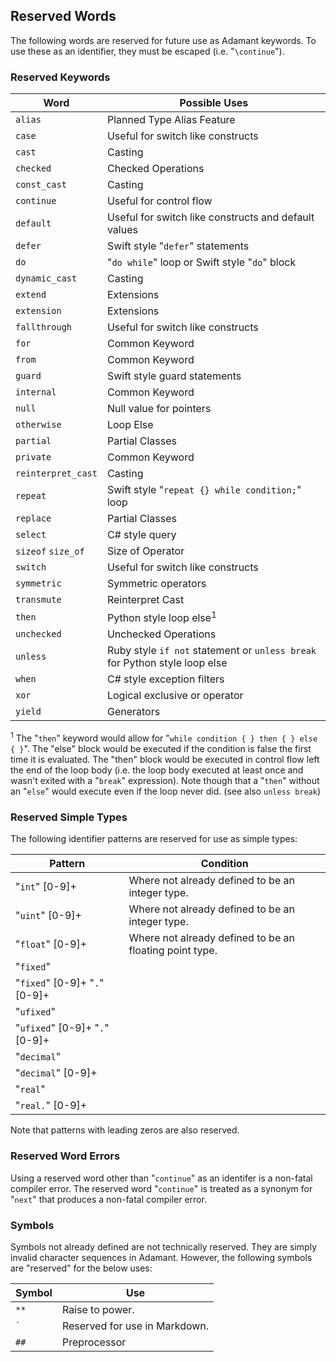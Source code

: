 ## Reserved Words

The following words are reserved for future use as Adamant keywords. To use these as an identifier, they must be escaped (i.e. "`\continue`").

### Reserved Keywords

| Word               | Possible Uses                                                              |
| ------------------ | -------------------------------------------------------------------------- |
| `alias`            | Planned Type Alias Feature                                                 |
| `case`             | Useful for switch like constructs                                          |
| `cast`             | Casting                                                                    |
| `checked`          | Checked Operations                                                         |
| `const_cast`       | Casting                                                                    |
| `continue`         | Useful for control flow                                                    |
| `default`          | Useful for switch like constructs and default values                       |
| `defer`            | Swift style "`defer`" statements                                           |
| `do`               | "`do while`" loop or Swift style "`do`" block                              |
| `dynamic_cast`     | Casting                                                                    |
| `extend`           | Extensions                                                                 |
| `extension`        | Extensions                                                                 |
| `fallthrough`      | Useful for switch like constructs                                          |
| `for`              | Common Keyword                                                             |
| `from`             | Common Keyword                                                             |
| `guard`            | Swift style guard statements                                               |
| `internal`         | Common Keyword                                                             |
| `null`             | Null value for pointers                                                    |
| `otherwise`        | Loop Else                                                                  |
| `partial`          | Partial Classes                                                            |
| `private`          | Common Keyword                                                             |
| `reinterpret_cast` | Casting                                                                    |
| `repeat`           | Swift style "`repeat {} while condition;`" loop                            |
| `replace`          | Partial Classes                                                            |
| `select`           | C# style query                                                             |
| `sizeof` `size_of` | Size of Operator                                                           |
| `switch`           | Useful for switch like constructs                                          |
| `symmetric`        | Symmetric operators                                                        |
| `transmute`        | Reinterpret Cast                                                           |
| `then`             | Python style loop else<sup>1</sup>                                         |
| `unchecked`        | Unchecked Operations                                                       |
| `unless`           | Ruby style `if not` statement or `unless break` for Python style loop else |
| `when`             | C# style exception filters                                                 |
| `xor`              | Logical exclusive or operator                                              |
| `yield`            | Generators                                                                 |

<sup>1</sup> The "`then`" keyword would allow for "`while condition { } then { } else { }`". The "else" block would be executed if the condition is false the first time it is evaluated. The "then" block would be executed in control flow left the end of the loop body (i.e. the loop body executed at least once and wasn't exited with a "`break`" expression). Note though that a "`then`" without an "`else`" would execute even if the loop never did. (see also `unless break`)

### Reserved Simple Types

The following identifier patterns are reserved for use as simple types:

| Pattern                        | Condition                                               |
| ------------------------------ | ------------------------------------------------------- |
| "`int`" [0-9]+                 | Where not already defined to be an integer type.        |
| "`uint`" [0-9]+                | Where not already defined to be an integer type.        |
| "`float`" [0-9]+               | Where not already defined to be an floating point type. |
| "`fixed`"                      |                                                         |
| "`fixed`" [0-9]+ "`.`" [0-9]+  |                                                         |
| "`ufixed`"                     |                                                         |
| "`ufixed`" [0-9]+ "`.`" [0-9]+ |                                                         |
| "`decimal`"                    |                                                         |
| "`decimal`" [0-9]+             |                                                         |
| "`real`"                       |                                                         |
| "`real.`" [0-9]+               |                                                         |

Note that patterns with leading zeros are also reserved.

### Reserved Word Errors

Using a reserved word other than "`continue`" as an identifer is a non-fatal compiler error. The reserved word "`continue`" is treated as a synonym for "`next`" that produces a non-fatal compiler error.

### Symbols

Symbols not already defined are not technically reserved. They are simply invalid character sequences in Adamant. However, the following symbols are "reserved" for the below uses:

| Symbol  | Use                           |
| ------- | ----------------------------- |
| `**`    | Raise to power.               |
| `` ` `` | Reserved for use in Markdown. |
| `##`    | Preprocessor                  |
